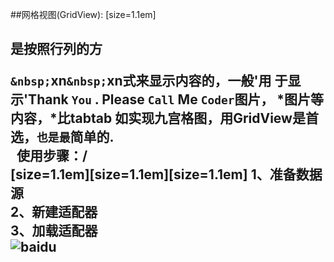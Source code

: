 
##网格视图(GridView):
[size=1.1em]  <Tab><h2>是按照行列的方


`&nbsp;`xn`&nbsp;`xn式来显示内容的，<Tab><Tab>一般'用 于显示'Thank `You` . Please `Call` Me `Coder`图片， *图片等内容，*比tabtab    如实现九宫格图，用GridView是首选，`也是最`简单的.<br>
   使用步骤：/<br>
          [size=1.1em][size=1.1em][size=1.1em]   1、准备数据源<br>
             2、新建适配器<br>
             3、加载适配器<br>
![baidu](http://www.baidu.com/img/bdlogo.gif "百度logo")  
